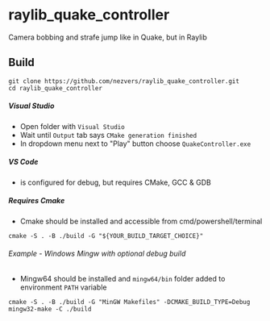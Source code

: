 # raylib_quake_controller
Camera bobbing and strafe jump like in Quake, but in Raylib

## Build
```
git clone https://github.com/nezvers/raylib_quake_controller.git
cd raylib_quake_controller
```

##### Visual Studio
- Open folder with `Visual Studio`
- Wait until `Output` tab says `CMake generation finished`
- In dropdown menu next to "Play" button choose `QuakeController.exe`

##### VS Code
- is configured for debug, but requires CMake, GCC & GDB

##### Requires Cmake
- Cmake should be installed and accessible from cmd/powershell/terminal
```
cmake -S . -B ./build -G "${YOUR_BUILD_TARGET_CHOICE}"
```

###### Example - Windows Mingw with optional debug build
- Mingw64 should be installed and `mingw64/bin` folder added to environment `PATH` variable
```
cmake -S . -B ./build -G "MinGW Makefiles" -DCMAKE_BUILD_TYPE=Debug
mingw32-make -C ./build
```